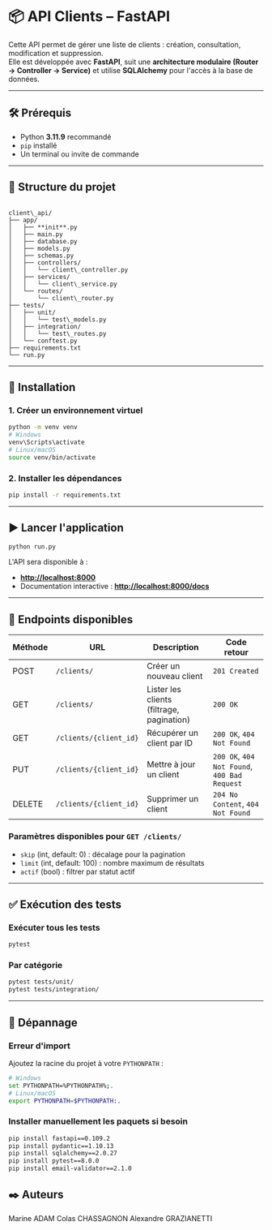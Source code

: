 # 📦 API Clients – FastAPI

Cette API permet de gérer une liste de clients : création, consultation, modification et suppression.  
Elle est développée avec **FastAPI**, suit une **architecture modulaire (Router → Controller → Service)** et utilise **SQLAlchemy** pour l'accès à la base de données.

---

## 🛠️ Prérequis

- Python **3.11.9** recommandé
- `pip` installé
- Un terminal ou invite de commande

---

## 📁 Structure du projet

```

client\_api/
├── app/
│   ├── **init**.py
│   ├── main.py
│   ├── database.py
│   ├── models.py
│   ├── schemas.py
│   ├── controllers/
│   │   └── client\_controller.py
│   ├── services/
│   │   └── client\_service.py
│   └── routes/
│       └── client\_router.py
├── tests/
│   ├── unit/
│   │   └── test\_models.py
│   ├── integration/
│   │   └── test\_routes.py
│   └── conftest.py
├── requirements.txt
└── run.py

````

---

## 🚀 Installation

### 1. Créer un environnement virtuel

```bash
python -m venv venv
# Windows
venv\Scripts\activate
# Linux/macOS
source venv/bin/activate
````

### 2. Installer les dépendances

```bash
pip install -r requirements.txt
```

---

## ▶️ Lancer l'application

```bash
python run.py
```

L'API sera disponible à :

* **[http://localhost:8000](http://localhost:8000)**
* Documentation interactive : **[http://localhost:8000/docs](http://localhost:8000/docs)**

---

## 📡 Endpoints disponibles

| Méthode | URL                    | Description                               | Code retour                                  |
| ------- | ---------------------- | ----------------------------------------- | -------------------------------------------- |
| POST    | `/clients/`            | Créer un nouveau client                   | `201 Created`                                |
| GET     | `/clients/`            | Lister les clients (filtrage, pagination) | `200 OK`                                     |
| GET     | `/clients/{client_id}` | Récupérer un client par ID                | `200 OK`, `404 Not Found`                    |
| PUT     | `/clients/{client_id}` | Mettre à jour un client                   | `200 OK`, `404 Not Found`, `400 Bad Request` |
| DELETE  | `/clients/{client_id}` | Supprimer un client                       | `204 No Content`, `404 Not Found`            |

### Paramètres disponibles pour `GET /clients/`

* `skip` (int, default: 0) : décalage pour la pagination
* `limit` (int, default: 100) : nombre maximum de résultats
* `actif` (bool) : filtrer par statut actif

---

## ✅ Exécution des tests

### Exécuter tous les tests

```bash
pytest
```

### Par catégorie

```bash
pytest tests/unit/
pytest tests/integration/
```

---

## 🧯 Dépannage

### Erreur d'import

Ajoutez la racine du projet à votre `PYTHONPATH` :

```bash
# Windows
set PYTHONPATH=%PYTHONPATH%;.
# Linux/macOS
export PYTHONPATH=$PYTHONPATH:.
```

### Installer manuellement les paquets si besoin

```bash
pip install fastapi==0.109.2
pip install pydantic==1.10.13
pip install sqlalchemy==2.0.27
pip install pytest==8.0.0
pip install email-validator==2.1.0
```
## ✒️ Auteurs

Marine ADAM
Colas CHASSAGNON
Alexandre GRAZIANETTI